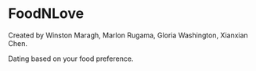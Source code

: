 # FoodNLove



Created by Winston Maragh, Marlon Rugama, Gloria Washington, Xianxian Chen.

Dating based on your food preference.

